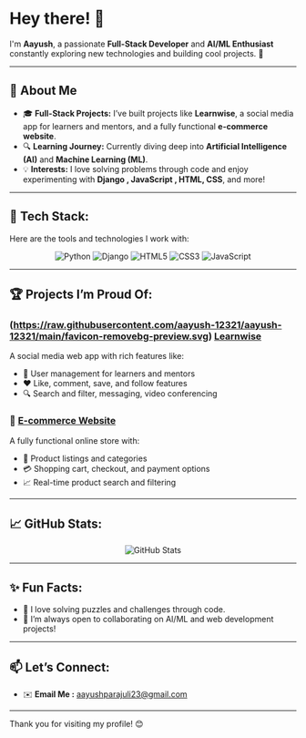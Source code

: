 # Hey there! 👋  
I'm **Aayush**, a passionate **Full-Stack Developer** and **AI/ML Enthusiast** constantly exploring new technologies and building cool projects. 🚀  

---

## 🌟 **About Me**  
- 🎓 **Full-Stack Projects:** I’ve built projects like **Learnwise**, a social media app for learners and mentors, and a fully functional **e-commerce website**.  
- 🔍 **Learning Journey:** Currently diving deep into **Artificial Intelligence (AI)** and **Machine Learning (ML)**.  
- 💡 **Interests:** I love solving problems through code and enjoy experimenting with **Django , JavaScript , HTML, CSS**, and more!  

---

## 🔧 **Tech Stack:**  
Here are the tools and technologies I work with:  
<div align="center">
  <img src="https://img.shields.io/badge/Python-3776AB?style=for-the-badge&logo=python&logoColor=white" alt="Python">
  <img src="https://img.shields.io/badge/Django-092E20?style=for-the-badge&logo=django&logoColor=white" alt="Django">
  <img src="https://img.shields.io/badge/HTML5-E34F26?style=for-the-badge&logo=html5&logoColor=white" alt="HTML5">
  <img src="https://img.shields.io/badge/CSS3-1572B6?style=for-the-badge&logo=css3&logoColor=white" alt="CSS3">
  <img src="https://img.shields.io/badge/JavaScript-F7DF1E?style=for-the-badge&logo=javascript&logoColor=black" alt="JavaScript">
</div>

---

## 🏆 **Projects I’m Proud Of:**  
### (https://raw.githubusercontent.com/aayush-12321/aayush-12321/main/favicon-removebg-preview.svg) [**Learnwise**](#)  
A social media web app with rich features like:  
- 👥 User management for learners and mentors  
- ❤️ Like, comment, save, and follow features  
- 🔍 Search and filter, messaging, video conferencing  

### 🔹 [**E-commerce Website**](#)  
A fully functional online store with:  
- 🛒 Product listings and categories  
- 💳 Shopping cart, checkout, and payment options  
- 📈 Real-time product search and filtering  

---

## 📈 **GitHub Stats:**  
<p align="center">
  <img src="https://github-readme-stats.vercel.app/api?username=aayush-12321&show_icons=true&theme=radical" alt="GitHub Stats">
</p>

---

## ✨ **Fun Facts:**  
- 🎯 I love solving puzzles and challenges through code.  
- 🌱 I’m always open to collaborating on AI/ML and web development projects!  

---

## 📫 **Let’s Connect:**  
- ✉️ **Email Me :** aayushparajuli23@gmail.com

---

Thank you for visiting my profile! 😊
